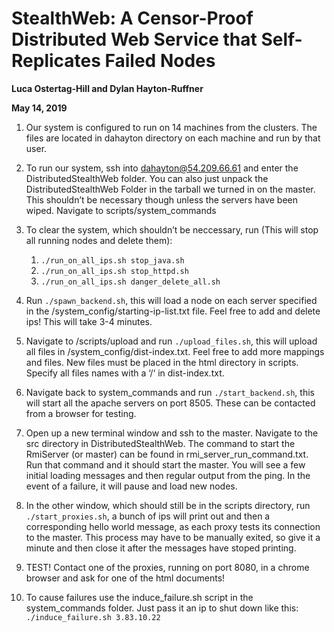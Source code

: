 # StealthWeb: A Censor-Proof Distributed Web Service that Self-Replicates Failed Nodes
**Luca Ostertag-Hill and Dylan Hayton-Ruffner**

**May 14, 2019**

1. Our system is configured to run on 14 machines from the clusters. The files are located in dahayton directory on each machine and run by that user. 

2. To run our system, ssh into dahayton@54.209.66.61 and enter the DistributedStealthWeb folder. You can also just unpack the DistributedStealthWeb Folder in the tarball we turned in on the master. This shouldn’t be necessary though unless the servers have been wiped. Navigate to scripts/system_commands

3. To clear the system, which shouldn’t be neccessary, run (This will stop all running nodes and delete them):
    1. `./run_on_all_ips.sh stop_java.sh`
    2. `./run_on_all_ips.sh stop_httpd.sh` 
    3. `./run_on_all_ips.sh danger_delete_all.sh`



4. Run `./spawn_backend.sh`, this will load a node on each server
specified in the /system_config/starting-ip-list.txt file. Feel free to add and delete ips! This will take 3-4 minutes.

5. Navigate to /scripts/upload and run `./upload_files.sh`, this will upload all files in /system_config/dist-index.txt. Feel free to add more mappings and files. New files must be placed in the html directory in scripts. Specify all files names with a ‘/‘ in dist-index.txt.

6. Navigate back to system_commands and run `./start_backend.sh`, this will start all the apache servers on port 8505. These can be contacted from a browser for testing.

7. Open up a new terminal window and ssh to the master. Navigate to the src directory in DistributedStealthWeb. The command to start the RmiServer (or master) can be found in rmi_server_run_command.txt. Run that command and it should start the master. You will see a few initial loading messages and then regular output from the ping. In the event of a failure, it will pause and load new nodes.

8. In the other window, which should still be in the scripts directory, run `./start_proxies.sh`, a bunch of ips will print out and then a corresponding hello world message, as each proxy tests its connection to the master. This process may have to be manually exited, so give it a minute and then close it after the messages have stoped printing. 

9. TEST! Contact one of the proxies, running on port 8080, in a chrome browser and ask for one of the html documents! 

10. To cause failures use the induce_failure.sh script in the system_commands folder. Just pass it an ip to shut down like this: `./induce_failure.sh 3.83.10.22`
